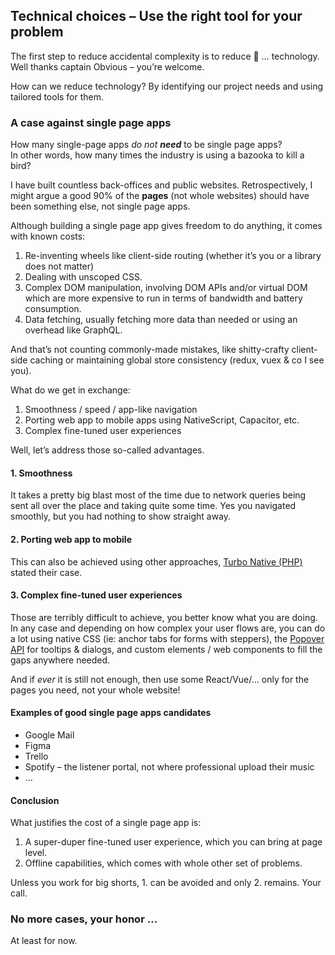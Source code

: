 ## Technical choices – Use the right tool for your problem

The first step to reduce accidental complexity is to reduce 🥁 … technology. Well thanks captain Obvious – you’re welcome.

How can we reduce technology? By identifying our project needs and using tailored tools for them.

### A case against single page apps

How many single-page apps _do not **need**_ to be single page apps?<br>In other words, how many times the industry is using a bazooka to kill a bird?

I have built countless back-offices and public websites. Retrospectively, I might argue a good 90% of the **pages** (not whole websites) should have been something else, not single page apps.

Although building a single page app gives freedom to do anything, it comes with known costs:

1. Re-inventing wheels like client-side routing (whether it’s you or a library does not matter)
2. Dealing with unscoped CSS.
3. Complex DOM manipulation, involving DOM APIs and/or virtual DOM which are more expensive to run in terms of bandwidth and battery consumption.
4. Data fetching, usually fetching more data than needed or using an overhead like GraphQL.

And that’s not counting commonly-made mistakes, like shitty-crafty client-side caching or maintaining global store consistency (redux, vuex & co I see you).

What do we get in exchange:

1. Smoothness / speed / app-like navigation
2. Porting web app to mobile apps using NativeScript, Capacitor, etc.
3. Complex fine-tuned user experiences

Well, let’s address those so-called advantages.

#### 1. Smoothness

It takes a pretty big blast most of the time due to network queries being sent all over the place and taking quite some time. Yes you navigated smoothly, but you had nothing to show straight away.

#### 2. Porting web app to mobile

This can also be achieved using other approaches, [Turbo Native (PHP)](https://native.hotwired.dev/) stated their case.

#### 3. Complex fine-tuned user experiences

Those are terribly difficult to achieve, you better know what you are doing. In any case and depending on how complex your user flows are, you can do a lot using native CSS (ie: anchor tabs for forms with steppers), the [Popover API](https://developer.mozilla.org/en-US/docs/Web/API/Popover_API) for tooltips & dialogs, and custom elements / web components to fill the gaps anywhere needed.

And if _ever_ it is still not enough, then use some React/Vue/… only for the pages you need, not your whole website!

#### Examples of good single page apps candidates

- Google Mail
- Figma
- Trello
- Spotify – the listener portal, not where professional upload their music
- …

#### Conclusion

What justifies the cost of a single page app is:

1. A super-duper fine-tuned user experience, which you can bring at page level.
2. Offline capabilities, which comes with whole other set of problems.

Unless you work for big shorts, 1. can be avoided and only 2. remains. Your call.

### No more cases, your honor …

At least for now.
